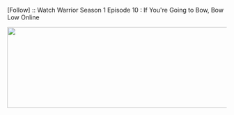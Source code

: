 ﻿[Follow] :: Watch Warrior Season 1 Episode 10 : If You're Going to Bow, Bow Low Online

<p><a href="https://t.co/2M4eTbmog4"><img src="http://currencymarket24.com/wp-content/uploads/2019/05/watch-now-live-stream.png" alt="" width="588" height="187" /></a></p>